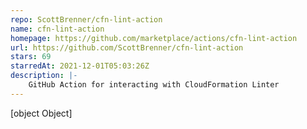 ```yaml
---
repo: ScottBrenner/cfn-lint-action
name: cfn-lint-action
homepage: https://github.com/marketplace/actions/cfn-lint-action
url: https://github.com/ScottBrenner/cfn-lint-action
stars: 69
starredAt: 2021-12-01T05:03:26Z
description: |-
    GitHub Action for interacting with CloudFormation Linter
---
```


[object Object]
